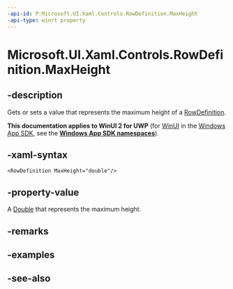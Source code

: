 ```yaml
---
-api-id: P:Microsoft.UI.Xaml.Controls.RowDefinition.MaxHeight
-api-type: winrt property
---
```


<!-- Property syntax
public double MaxHeight { get;  set; }
-->

# Microsoft.UI.Xaml.Controls.RowDefinition.MaxHeight

## -description
Gets or sets a value that represents the maximum height of a [RowDefinition](rowdefinition.md).

**This documentation applies to WinUI 2 for UWP** (for [WinUI](/windows/apps/winui/winui3/) in the [Windows App SDK](/windows/apps/windows-app-sdk/), see the **[Windows App SDK namespaces](/windows/windows-app-sdk/api/winrt/)**).

## -xaml-syntax
```xaml
<RowDefinition MaxHeight="double"/>
```


## -property-value
A [Double](/dotnet/api/system.double?view=dotnet-uwp-10.0&preserve-view=true) that represents the maximum height.

## -remarks

## -examples

## -see-also
